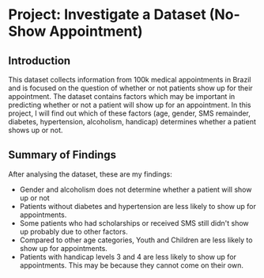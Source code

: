 # Project: Investigate a Dataset (No-Show Appointment)

 ## Introduction

  This dataset collects information from 100k medical appointments in Brazil and is focused on the question of whether or not patients show up for their appointment. The dataset contains factors which may be important in predicting whether or not a patient will show up for an appointment. In this project, I will find out which of these factors (age, gender, SMS remainder, diabetes, hypertension, alcoholism, handicap) determines whether a patient shows up or not.


## Summary of Findings
  After analysing the dataset, these are my findings:

- Gender and alcoholism does not determine whether a patient will show up or not
- Patients without diabetes and hypertension are less likely to show up for appointments.
- Some patients who had scholarships or received SMS still didn't show up probably due to other factors.
- Compared to other age categories, Youth and Children are less likely to show up for appointments.
- Patients with handicap levels 3 and 4 are less likely to show up for appointments. This may be because they cannot come on their own.
